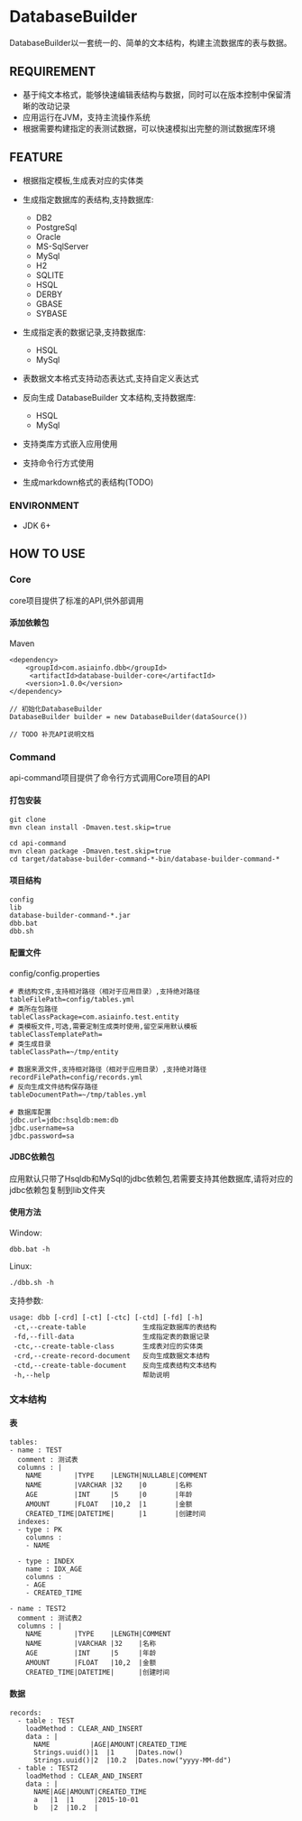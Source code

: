 DatabaseBuilder
===============
DatabaseBuilder以一套统一的、简单的文本结构，构建主流数据库的表与数据。

## REQUIREMENT
* 基于纯文本格式，能够快速编辑表结构与数据，同时可以在版本控制中保留清晰的改动记录
* 应用运行在JVM，支持主流操作系统
* 根据需要构建指定的表测试数据，可以快速模拟出完整的测试数据库环境

## FEATURE
* 根据指定模板,生成表对应的实体类
* 生成指定数据库的表结构,支持数据库:
    * DB2
    * PostgreSql
    * Oracle
    * MS-SqlServer
    * MySql
    * H2
    * SQLITE
    * HSQL
    * DERBY
    * GBASE
    * SYBASE

* 生成指定表的数据记录,支持数据库:
  * HSQL
  * MySql

* 表数据文本格式支持动态表达式,支持自定义表达式
* 反向生成 DatabaseBuilder 文本结构,支持数据库:
  * HSQL
  * MySql

* 支持类库方式嵌入应用使用
* 支持命令行方式使用
* 生成markdown格式的表结构(TODO)

### ENVIRONMENT

* JDK 6+

## HOW TO USE

### Core

core项目提供了标准的API,供外部调用

#### 添加依赖包

Maven

```
<dependency>
    <groupId>com.asiainfo.dbb</groupId>
     <artifactId>database-builder-core</artifactId>
    <version>1.0.0</version>
</dependency>
```

```
// 初始化DatabaseBuilder
DatabaseBuilder builder = new DatabaseBuilder(dataSource())

// TODO 补充API说明文档
```

### Command

api-command项目提供了命令行方式调用Core项目的API

#### 打包安装

```
git clone
mvn clean install -Dmaven.test.skip=true

cd api-command
mvn clean package -Dmaven.test.skip=true
cd target/database-builder-command-*-bin/database-builder-command-*
```

#### 项目结构
```
config
lib
database-builder-command-*.jar
dbb.bat
dbb.sh
```

#### 配置文件

config/config.properties

```
# 表结构文件,支持相对路径（相对于应用目录）,支持绝对路径
tableFilePath=config/tables.yml
# 类所在包路径
tableClassPackage=com.asiainfo.test.entity
# 类模板文件,可选,需要定制生成类时使用,留空采用默认模板
tableClassTemplatePath=
# 类生成目录
tableClassPath=~/tmp/entity

# 数据来源文件,支持相对路径（相对于应用目录）,支持绝对路径
recordFilePath=config/records.yml
# 反向生成文件结构保存路径
tableDocumentPath=~/tmp/tables.yml

# 数据库配置
jdbc.url=jdbc:hsqldb:mem:db
jdbc.username=sa
jdbc.password=sa
```
#### JDBC依赖包

 应用默认只带了Hsqldb和MySql的jdbc依赖包,若需要支持其他数据库,请将对应的jdbc依赖包复制到lib文件夹

#### 使用方法

Window:

```
dbb.bat -h
```

Linux:

```
./dbb.sh -h
```

支持参数:

```
usage: dbb [-crd] [-ct] [-ctc] [-ctd] [-fd] [-h]
 -ct,--create-table              生成指定数据库的表结构
 -fd,--fill-data                 生成指定表的数据记录
 -ctc,--create-table-class       生成表对应的实体类
 -crd,--create-record-document   反向生成数据文本结构
 -ctd,--create-table-document    反向生成表结构文本结构
 -h,--help                       帮助说明
```

### 文本结构
#### 表
```
tables:
- name : TEST
  comment : 测试表
  columns : |
    NAME        |TYPE    |LENGTH|NULLABLE|COMMENT
    NAME        |VARCHAR |32    |0       |名称
    AGE         |INT     |5     |0       |年龄
    AMOUNT      |FLOAT   |10,2  |1       |金额
    CREATED_TIME|DATETIME|      |1       |创建时间
  indexes:
  - type : PK
    columns :
    - NAME

  - type : INDEX
    name : IDX_AGE
    columns :
    - AGE
    - CREATED_TIME

- name : TEST2
  comment : 测试表2
  columns : |
    NAME        |TYPE    |LENGTH|COMMENT
    NAME        |VARCHAR |32    |名称
    AGE         |INT     |5     |年龄
    AMOUNT      |FLOAT   |10,2  |金额
    CREATED_TIME|DATETIME|      |创建时间
```
#### 数据
```
records:
  - table : TEST
    loadMethod : CLEAR_AND_INSERT
    data : |
      NAME          |AGE|AMOUNT|CREATED_TIME
      Strings.uuid()|1  |1     |Dates.now()
      Strings.uuid()|2  |10.2  |Dates.now("yyyy-MM-dd")
  - table : TEST2
    loadMethod : CLEAR_AND_INSERT
    data : |
      NAME|AGE|AMOUNT|CREATED_TIME
      a   |1  |1     |2015-10-01
      b   |2  |10.2  |
```